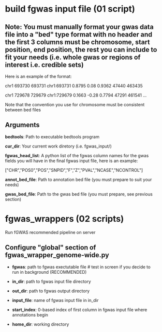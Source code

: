 # build fgwas input file (01 script) 

## **Note:** You must manually format your gwas data file into a "bed" type format with no header and the first 3 columns must be chromosome, start position, end position, the rest you can include to fit your needs (i.e. whole gwas or regions of interest i.e. credible sets) 

Here is an example of the format:

chr1	693730	693731	chr1:693731	0.8795	0.08	0.9362	47440	463435

chr1	729678	729679	chr1:729679	0.1663	-0.28	0.7794	47291	461541
...

Note that the convention you use for chromosome must be consistent between bed files 

## Arguments 

**bedtools**:  Path to executable bedtools program 

**cur_dir**: Your current work diretory (i.e. fgwas_input/) 

**fgwas_head_list**: A python list of the fgwas column names for the gwas fields you will have in the final fgwas input file, here is an example: 

["CHR","POS0","POS","SNPID","F","Z","PVAL","NCASE","NCONTROL"]


**annot_bed_file**: Path to annotation bed file (you must prepare to suit your needs) 

**gwas_bed_file**: Path to the gwas bed file (you must prepare, see previous section) 



# fgwas_wrappers (02 scripts) 
Run fGWAS recommended pipeline on server

## Configure "global" section of fgwas_wrapper_genome-wide.py 

* **fgwas**: path to fgwas exectutable file # test in screen if you decide to run in background (RECOMMENDED)

* **in_dir**: path to fgwas input file directory 

* **out_dir**: path to fgwas output directory 

* **input_file**: name of fgwas input file in in_dir 

* **start_index**: 0-based index of first column in fgwas input file where annotations begin

* **home_dir**: working directory 


